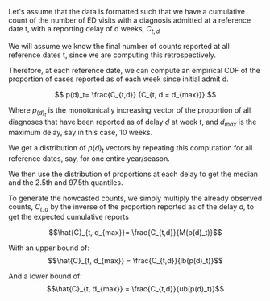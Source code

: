 Let's assume that the data is formatted such that we have a cumulative count of the number of ED visits with a diagnosis admitted at a reference date t, with a reporting delay of d weeks, $C_{t,d}$

We will assume we know the final number of counts reported at all reference dates t, since we are computing this retrospectively.

Therefore, at each reference date, we can compute an empirical CDF of the proportion of cases reported as of each week since initial admit d.

$$
p(d)_t= \frac{C_{t,d}} {C_{t, d = d_{max}}}
$$

Where $p_(d)_t$ is the monotonically increasing vector of the proportion of all diagnoses that have been reported as of delay $d$ at week $t$, and $d_{max}$ is the maximum delay, say in this case, 10 weeks.

We get a distribution of $p(d)_t$ vectors by repeating this computation for all reference dates, say, for one entire year/season.

We then use the distribution of proportions at each delay to get the median and the 2.5th and 97.5th quantiles.

To generate the nowcasted counts, we simply multiply the already observed counts, $C_{t,d}$ by the inverse of the proportion reported as of the delay $d$, to get the expected cumulative reports

$$\hat{C}_{t, d_{max}}= \frac{C_{t,d}}{M(p(d)_t)}$$

With an upper bound of: $$\hat{C}_{t, d_{max}} = \frac{C_{t,d}}{lb(p(d)_t)}$$

And a lower bound of: $$\hat{C}_{t, d_{max}} = \frac{C_{t,d}}{ub(p(d)_t)}$$
